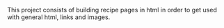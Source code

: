 This project consists of building recipe pages in html in order to get used with general html, links and images.